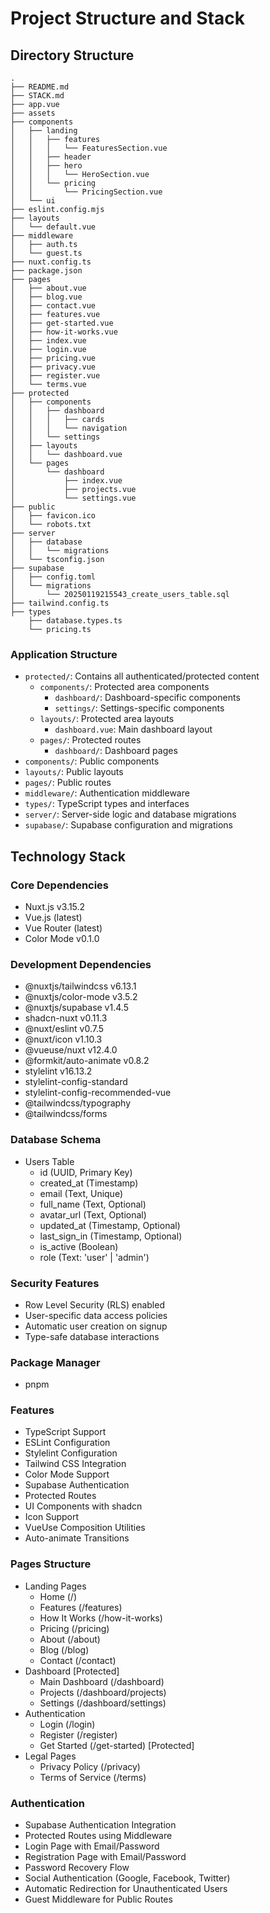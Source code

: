 # Project Structure and Stack

## Directory Structure
```
.
├── README.md
├── STACK.md
├── app.vue
├── assets
├── components
│   ├── landing
│   │   ├── features
│   │   │   └── FeaturesSection.vue
│   │   ├── header
│   │   ├── hero
│   │   │   └── HeroSection.vue
│   │   └── pricing
│   │       └── PricingSection.vue
│   └── ui
├── eslint.config.mjs
├── layouts
│   └── default.vue
├── middleware
│   ├── auth.ts
│   └── guest.ts
├── nuxt.config.ts
├── package.json
├── pages
│   ├── about.vue
│   ├── blog.vue
│   ├── contact.vue
│   ├── features.vue
│   ├── get-started.vue
│   ├── how-it-works.vue
│   ├── index.vue
│   ├── login.vue
│   ├── pricing.vue
│   ├── privacy.vue
│   ├── register.vue
│   └── terms.vue
├── protected
│   ├── components
│   │   ├── dashboard
│   │   │   ├── cards
│   │   │   └── navigation
│   │   └── settings
│   ├── layouts
│   │   └── dashboard.vue
│   └── pages
│       └── dashboard
│           ├── index.vue
│           ├── projects.vue
│           └── settings.vue
├── public
│   ├── favicon.ico
│   └── robots.txt
├── server
│   ├── database
│   │   └── migrations
│   └── tsconfig.json
├── supabase
│   ├── config.toml
│   └── migrations
│       └── 20250119215543_create_users_table.sql
├── tailwind.config.ts
├── types
    ├── database.types.ts
    └── pricing.ts
```

### Application Structure
- `protected/`: Contains all authenticated/protected content
  - `components/`: Protected area components
    - `dashboard/`: Dashboard-specific components
    - `settings/`: Settings-specific components
  - `layouts/`: Protected area layouts
    - `dashboard.vue`: Main dashboard layout
  - `pages/`: Protected routes
    - `dashboard/`: Dashboard pages
- `components/`: Public components
- `layouts/`: Public layouts
- `pages/`: Public routes
- `middleware/`: Authentication middleware
- `types/`: TypeScript types and interfaces
- `server/`: Server-side logic and database migrations
- `supabase/`: Supabase configuration and migrations

## Technology Stack

### Core Dependencies
- Nuxt.js v3.15.2
- Vue.js (latest)
- Vue Router (latest)
- Color Mode v0.1.0

### Development Dependencies
- @nuxtjs/tailwindcss v6.13.1
- @nuxtjs/color-mode v3.5.2
- @nuxtjs/supabase v1.4.5
- shadcn-nuxt v0.11.3
- @nuxt/eslint v0.7.5
- @nuxt/icon v1.10.3
- @vueuse/nuxt v12.4.0
- @formkit/auto-animate v0.8.2
- stylelint v16.13.2
- stylelint-config-standard
- stylelint-config-recommended-vue
- @tailwindcss/typography
- @tailwindcss/forms

### Database Schema
- Users Table
  - id (UUID, Primary Key)
  - created_at (Timestamp)
  - email (Text, Unique)
  - full_name (Text, Optional)
  - avatar_url (Text, Optional)
  - updated_at (Timestamp, Optional)
  - last_sign_in (Timestamp, Optional)
  - is_active (Boolean)
  - role (Text: 'user' | 'admin')

### Security Features
- Row Level Security (RLS) enabled
- User-specific data access policies
- Automatic user creation on signup
- Type-safe database interactions

### Package Manager
- pnpm

### Features
- TypeScript Support
- ESLint Configuration
- Stylelint Configuration
- Tailwind CSS Integration
- Color Mode Support
- Supabase Authentication
- Protected Routes
- UI Components with shadcn
- Icon Support
- VueUse Composition Utilities
- Auto-animate Transitions

### Pages Structure
- Landing Pages
  - Home (/)
  - Features (/features)
  - How It Works (/how-it-works)
  - Pricing (/pricing)
  - About (/about)
  - Blog (/blog)
  - Contact (/contact)
- Dashboard [Protected]
  - Main Dashboard (/dashboard)
  - Projects (/dashboard/projects)
  - Settings (/dashboard/settings)
- Authentication
  - Login (/login)
  - Register (/register)
  - Get Started (/get-started) [Protected]
- Legal Pages
  - Privacy Policy (/privacy)
  - Terms of Service (/terms)

### Authentication
- Supabase Authentication Integration
- Protected Routes using Middleware
- Login Page with Email/Password
- Registration Page with Email/Password
- Password Recovery Flow
- Social Authentication (Google, Facebook, Twitter)
- Automatic Redirection for Unauthenticated Users
- Guest Middleware for Public Routes 